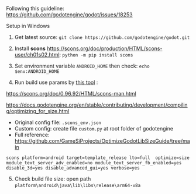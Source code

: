 Following this guideline: https://github.com/godotengine/godot/issues/18253

Setup in Windows

1. Get latest source: `git clone https://github.com/godotengine/godot.git`

2. Install **scons** https://scons.org/doc/production/HTML/scons-user/ch01s02.html: `python -m pip install scons`

3. Set environment variable `ANDROID_HOME` then check: `echo $env:ANDROID_HOME`

4. Run build use params by [this tool](https://godot-build-options-generator.github.io/) : 

https://scons.org/doc/0.96.92/HTML/scons-man.html

https://docs.godotengine.org/en/stable/contributing/development/compiling/optimizing_for_size.html

- Original config file: `.scons_env.json`
- Custom config: create file `custom.py` at root folder of godotengine
- Full reference: https://github.com/GameSiProjects/OptimizeGodotLibSizeGuide/tree/main 

`scons platform=android target=template_release lto=full  optimize=size module_text_server_adv_enabled=no module_text_server_fb_enabled=yes disable_3d=yes disable_advanced_gui=yes verbose=yes`

5. Check build file size: open path `platform\android\java\lib\libs\release\arm64-v8a`
